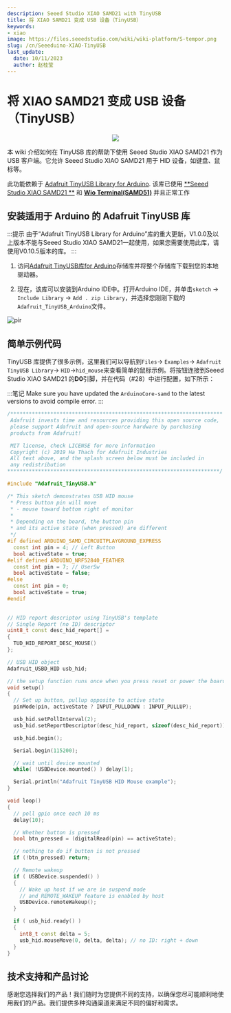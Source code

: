```yaml
---
description: Seeed Studio XIAO SAMD21 with TinyUSB
title: 将 XIAO SAMD21 变成 USB 设备（TinyUSB）
keywords:
- xiao
image: https://files.seeedstudio.com/wiki/wiki-platform/S-tempor.png
slug: /cn/Seeeduino-XIAO-TinyUSB
last_update:
  date: 10/11/2023
  author: 赵桂莹
---
```

# 将 XIAO SAMD21 变成 USB 设备（TinyUSB）

<div align="center"><img src="https://files.seeedstudio.com/wiki/Seeeduino-XIAO-TinyUSB/XIAO-USB.png" /></div>

本 wiki 介绍如何在 TinyUSB 库的帮助下使用 Seeed Studio XIAO SAMD21 作为 USB 客户端。它允许 Seeed Studio XIAO SAMD21 用于 HID 设备，如键盘、鼠标等。

此功能依赖于 [Adafruit TinyUSB Library for Arduino](https://github.com/adafruit/Adafruit_TinyUSB_Arduino). 该库已使用 [**Seeed Studio XIAO SAMD21 **](https://www.seeedstudio.com/Seeeduino-XIAO-Arduino-Microcontroller-SAMD21-Cortex-M0+-p-4426.html) 和 [**Wio Terminal(SAMD51)**](https://www.seeedstudio.com/Wio-Terminal-p-4509.html) 并且正常工作

## 安装适用于 Arduino 的 Adafruit TinyUSB 库

:::提示
 由于“Adafruit TinyUSB Library for Arduino”库的重大更新，V1.0.0及以上版本不能与Seeed Studio XIAO SAMD21一起使用，如果您需要使用此库，请使用V0.10.5版本的库。
:::

1. 访问[Adafruit TinyUSB库for Arduino](https://github.com/adafruit/Adafruit_TinyUSB_Arduino)存储库并将整个存储库下载到您的本地驱动器。 

2. 现在，该库可以安装到Arduino IDE中。打开Arduino IDE，并单击`sketch` -> `Include Library` -> `Add . zip Library`，并选择您刚刚下载的`Adafruit_TinyUSB_Arduino`文件。

<!-- ![InstallLibrary](https://files.seeedstudio.com/wiki/Wio-Terminal/img/Xnip2019-11-21_15-50-13.jpg) -->
  <p style={{textAlign: 'center'}}><img src="https://files.seeedstudio.com/wiki/Wio-Terminal/img/Xnip2019-11-21_15-50-13.jpg" alt="pir" width={600} height="auto" /></p>

## 简单示例代码

TinyUSB 库提供了很多示例，这里我们可以导航到`Files`-> `Examples`-> `Adafruit TinyUSB Library`-> `HID`->`hid_mouse`来查看简单的鼠标示例。将按钮连接到Seeed Studio XIAO SAMD21 的**D0**引脚，并在代码（#28）中进行配置，如下所示：

:::笔记
      Make sure you have updated the `ArduinoCore-samd` to the latest versions to avoid compile error.
:::

```cpp
/*********************************************************************
 Adafruit invests time and resources providing this open source code,
 please support Adafruit and open-source hardware by purchasing
 products from Adafruit!

 MIT license, check LICENSE for more information
 Copyright (c) 2019 Ha Thach for Adafruit Industries
 All text above, and the splash screen below must be included in
 any redistribution
*********************************************************************/

#include "Adafruit_TinyUSB.h"

/* This sketch demonstrates USB HID mouse
 * Press button pin will move
 * - mouse toward bottom right of monitor
 * 
 * Depending on the board, the button pin
 * and its active state (when pressed) are different
 */
#if defined ARDUINO_SAMD_CIRCUITPLAYGROUND_EXPRESS
  const int pin = 4; // Left Button
  bool activeState = true;
#elif defined ARDUINO_NRF52840_FEATHER
  const int pin = 7; // UserSw
  bool activeState = false;
#else
  const int pin = 0;
  bool activeState = true;
#endif
  

// HID report descriptor using TinyUSB's template
// Single Report (no ID) descriptor
uint8_t const desc_hid_report[] =
{
  TUD_HID_REPORT_DESC_MOUSE()
};

// USB HID object
Adafruit_USBD_HID usb_hid;

// the setup function runs once when you press reset or power the board
void setup()
{
  // Set up button, pullup opposite to active state
  pinMode(pin, activeState ? INPUT_PULLDOWN : INPUT_PULLUP);

  usb_hid.setPollInterval(2);
  usb_hid.setReportDescriptor(desc_hid_report, sizeof(desc_hid_report));

  usb_hid.begin();

  Serial.begin(115200);

  // wait until device mounted
  while( !USBDevice.mounted() ) delay(1);

  Serial.println("Adafruit TinyUSB HID Mouse example");
}

void loop()
{
  // poll gpio once each 10 ms
  delay(10);

  // Whether button is pressed
  bool btn_pressed = (digitalRead(pin) == activeState);

  // nothing to do if button is not pressed
  if (!btn_pressed) return;

  // Remote wakeup
  if ( USBDevice.suspended() )
  {
    // Wake up host if we are in suspend mode
    // and REMOTE_WAKEUP feature is enabled by host
    USBDevice.remoteWakeup();
  }

  if ( usb_hid.ready() )
  {
    int8_t const delta = 5;
    usb_hid.mouseMove(0, delta, delta); // no ID: right + down
  }
}
```

## 技术支持和产品讨论

感谢您选择我们的产品！我们随时为您提供不同的支持，以确保您尽可能顺利地使用我们的产品。我们提供多种沟通渠道来满足不同的偏好和需求。

<div class="button_tech_support_container">
<a href="https://forum.seeedstudio.com/" class="button_forum"></a> 
<a href="https://www.seeedstudio.com/contacts" class="button_email"></a>
</div>

<div class="button_tech_support_container">
<a href="https://discord.gg/eWkprNDMU7" class="button_discord"></a> 
<a href="https://github.com/Seeed-Studio/wiki-documents/discussions/69" class="button_discussion"></a>
</div>
